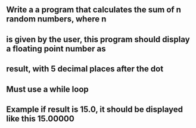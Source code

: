 ## Write a a program that calculates the sum of n random numbers, where n
## is given by the user, this program should display a floating point number as
## result, with 5 decimal places  after the dot
## Must use a while loop
## Example if result is 15.0, it should be displayed like this 15.00000
